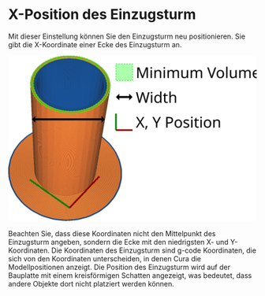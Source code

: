 X-Position des Einzugsturm
====
Mit dieser Einstellung können Sie den Einzugsturm neu positionieren. Sie gibt die X-Koordinate einer Ecke des Einzugsturm an.

![Die X-Koordinate des Einzugsturm](../images/prime_tower.svg)

Beachten Sie, dass diese Koordinaten nicht den Mittelpunkt des Einzugsturm angeben, sondern die Ecke mit den niedrigsten X- und Y-Koordinaten. Die Koordinaten des Einzugsturm sind g-code Koordinaten, die sich von den Koordinaten unterscheiden, in denen Cura die Modellpositionen anzeigt. Die Position des Einzugsturm wird auf der Bauplatte mit einem kreisförmigen Schatten angezeigt, was bedeutet, dass andere Objekte dort nicht platziert werden können.